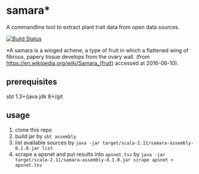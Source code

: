 # samara*
A commandline tool to extract plant trait data from open data sources.

[![Build Status](https://travis-ci.org/jhpoelen/samara.svg?branch=master)](https://travis-ci.org/jhpoelen/samara)

*A samara is a winged achene, a type of fruit in which a flattened wing of fibrous, papery tissue develops from the ovary wall. (from https://en.wikipedia.org/wiki/Samara_(fruit) accessed at 2016-06-10).

## prerequisites
sbt 1.3+/java jdk 8+/git

## usage

1. clone this repo
2. build jar by ```sbt assembly```
3. list available sources by ```java -jar target/scala-2.11/samara-assembly-0.1.0.jar list```
4. scrape a apsnet and put results into ```apsnet.tsv``` by ```java -jar target/scala-2.11/samara-assembly-0.1.0.jar scrape apsnet > apsnet.tsv```
